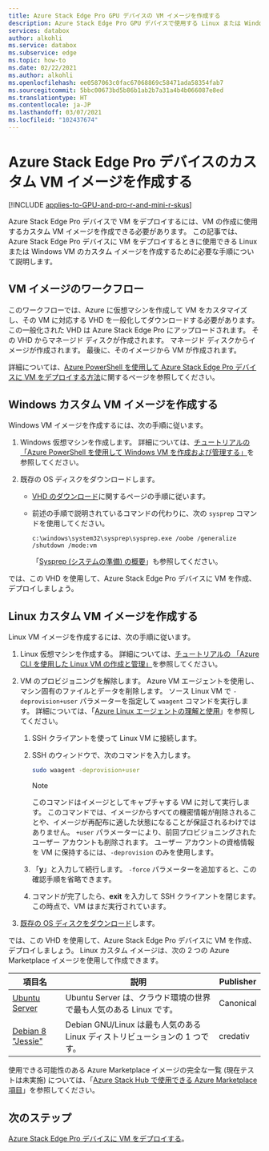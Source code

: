 ```yaml
---
title: Azure Stack Edge Pro GPU デバイスの VM イメージを作成する
description: Azure Stack Edge Pro GPU デバイスで使用する Linux または Windows の VM イメージを作成する方法について説明します。
services: databox
author: alkohli
ms.service: databox
ms.subservice: edge
ms.topic: how-to
ms.date: 02/22/2021
ms.author: alkohli
ms.openlocfilehash: ee0587063c0fac67068869c58471ada58354fab7
ms.sourcegitcommit: 5bbc00673bd5b86b1ab2b7a31a4b4b066087e8ed
ms.translationtype: HT
ms.contentlocale: ja-JP
ms.lasthandoff: 03/07/2021
ms.locfileid: "102437674"
---
```

# <a name="create-custom-vm-images-for-your-azure-stack-edge-pro-device"></a>Azure Stack Edge Pro デバイスのカスタム VM イメージを作成する

[!INCLUDE [applies-to-GPU-and-pro-r-and-mini-r-skus](../../includes/azure-stack-edge-applies-to-gpu-pro-r-mini-r-sku.md)]

Azure Stack Edge Pro デバイスで VM をデプロイするには、VM の作成に使用するカスタム VM イメージを作成できる必要があります。 この記事では、Azure Stack Edge Pro デバイスに VM をデプロイするときに使用できる Linux または Windows VM のカスタム イメージを作成するために必要な手順について説明します。

## <a name="vm-image-workflow"></a>VM イメージのワークフロー

このワークフローでは、Azure に仮想マシンを作成して VM をカスタマイズし、その VM に対応する VHD を一般化してダウンロードする必要があります。 この一般化された VHD は Azure Stack Edge Pro にアップロードされます。 その VHD からマネージド ディスクが作成されます。 マネージド ディスクからイメージが作成されます。 最後に、そのイメージから VM が作成されます。

詳細については、[Azure PowerShell を使用して Azure Stack Edge Pro デバイスに VM をデプロイする方法](azure-stack-edge-gpu-deploy-virtual-machine-powershell.md)に関するページを参照してください。


## <a name="create-a-windows-custom-vm-image"></a>Windows カスタム VM イメージを作成する

Windows VM イメージを作成するには、次の手順に従います。

1. Windows 仮想マシンを作成します。 詳細については、[チュートリアルの 「Azure PowerShell を使用して Windows VM を作成および管理する」](../virtual-machines/windows/tutorial-manage-vm.md)を参照してください。

2. 既存の OS ディスクをダウンロードします。

    - [VHD のダウンロード](../virtual-machines/windows/download-vhd.md)に関するページの手順に従います。

    - 前述の手順で説明されているコマンドの代わりに、次の `sysprep` コマンドを使用してください。
    
        `c:\windows\system32\sysprep\sysprep.exe /oobe /generalize /shutdown /mode:vm`
   
       「[Sysprep (システムの準備) の概要](/windows-hardware/manufacture/desktop/sysprep--system-preparation--overview)」も参照してください。

では、この VHD を使用して、Azure Stack Edge Pro デバイスに VM を作成、デプロイしましょう。

## <a name="create-a-linux-custom-vm-image"></a>Linux カスタム VM イメージを作成する

Linux VM イメージを作成するには、次の手順に従います。

1. Linux 仮想マシンを作成する。 詳細については、[チュートリアルの 「Azure CLI を使用した Linux VM の作成と管理」](../virtual-machines/linux/tutorial-manage-vm.md)を参照してください。

1. VM のプロビジョニングを解除します。 Azure VM エージェントを使用し、マシン固有のファイルとデータを削除します。 ソース Linux VM で `-deprovision+user` パラメーターを指定して `waagent` コマンドを実行します。 詳細については、「[Azure Linux エージェントの理解と使用](../virtual-machines/extensions/agent-linux.md)」を参照してください。

    1. SSH クライアントを使って Linux VM に接続します。
    2. SSH のウィンドウで、次のコマンドを入力します。
       
        ```bash
        sudo waagent -deprovision+user
        ```
       > [!NOTE]
       > このコマンドはイメージとしてキャプチャする VM に対して実行します。 このコマンドでは、イメージからすべての機密情報が削除されることや、イメージが再配布に適した状態になることが保証されるわけではありません。 `+user` パラメーターにより、前回プロビジョニングされたユーザー アカウントも削除されます。 ユーザー アカウントの資格情報を VM に保持するには、`-deprovision` のみを使用します。
     
    3. 「**y**」と入力して続行します。 `-force` パラメーターを追加すると、この確認手順を省略できます。
    4. コマンドが完了したら、**exit** を入力して SSH クライアントを閉じます。  この時点で、VM はまだ実行されています。


1. [既存の OS ディスクをダウンロード](../virtual-machines/linux/download-vhd.md)します。

では、この VHD を使用して、Azure Stack Edge Pro デバイスに VM を作成、デプロイしましょう。 Linux カスタム イメージは、次の 2 つの Azure Marketplace イメージを使用して作成できます。

|項目名  |説明  |Publisher  |
|---------|---------|---------|
|[Ubuntu Server](https://azuremarketplace.microsoft.com/marketplace/apps/canonical.ubuntuserver) |Ubuntu Server は、クラウド環境の世界で最も人気のある Linux です。|Canonical|
|[Debian 8 "Jessie"](https://azuremarketplace.microsoft.com/marketplace/apps/credativ.debian) |Debian GNU/Linux は最も人気のある Linux ディストリビューションの 1 つです。     |credativ|

使用できる可能性のある Azure Marketplace イメージの完全な一覧 (現在テストは未実施) については、「[Azure Stack Hub で使用できる Azure Marketplace 項目](/azure-stack/operator/azure-stack-marketplace-azure-items?view=azs-1910&preserve-view=true)」を参照してください。


## <a name="next-steps"></a>次のステップ

[Azure Stack Edge Pro デバイスに VM をデプロイする](azure-stack-edge-gpu-deploy-virtual-machine-powershell.md)。